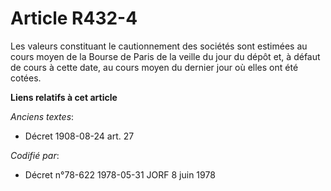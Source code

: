 # Article R432-4

Les valeurs constituant le cautionnement des sociétés sont estimées au cours moyen de la Bourse de Paris de la veille du jour
du dépôt et, à défaut de cours à cette date, au cours moyen du dernier jour où elles ont été cotées.

**Liens relatifs à cet article**

_Anciens textes_:

  - Décret  1908-08-24 art. 27

_Codifié par_:

  - Décret n°78-622 1978-05-31 JORF 8 juin 1978
